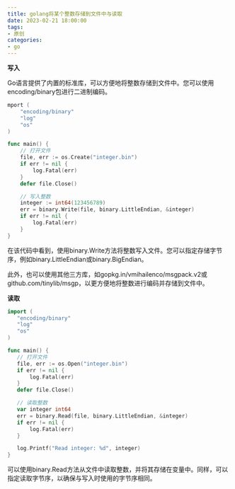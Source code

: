 ```yaml
---
title: golang将某个整数存储到文件中与读取
date: 2023-02-21 18:00:00
tags:
- 原创
categories:
- go
---
```



**写入**

Go语言提供了内置的标准库，可以方便地将整数存储到文件中。您可以使用encoding/binary包进行二进制编码。

```go
mport (
	"encoding/binary"
	"log"
	"os"
)

func main() {
	// 打开文件
	file, err := os.Create("integer.bin")
	if err != nil {
		log.Fatal(err)
	}
	defer file.Close()

	// 写入整数
	integer := int64(123456789)
	err = binary.Write(file, binary.LittleEndian, &integer)
	if err != nil {
		log.Fatal(err)
	}
}
```

在该代码中看到，使用binary.Write方法将整数写入文件。您可以指定存储字节序，例如binary.LittleEndian或binary.BigEndian。

此外，也可以使用其他三方库，如gopkg.in/vmihailenco/msgpack.v2或github.com/tinylib/msgp，以更方便地将整数进行编码并存储到文件中。

**读取**

 ```go
import (
	"encoding/binary"
	"log"
	"os"
)

func main() {
	// 打开文件
	file, err := os.Open("integer.bin")
	if err != nil {
		log.Fatal(err)
	}
	defer file.Close()

	// 读取整数
	var integer int64
	err = binary.Read(file, binary.LittleEndian, &integer)
	if err != nil {
		log.Fatal(err)
	}

	log.Printf("Read integer: %d", integer)
}
 ```

可以使用binary.Read方法从文件中读取整数，并将其存储在变量中。同样，可以指定读取字节序，以确保与写入时使用的字节序相同。

